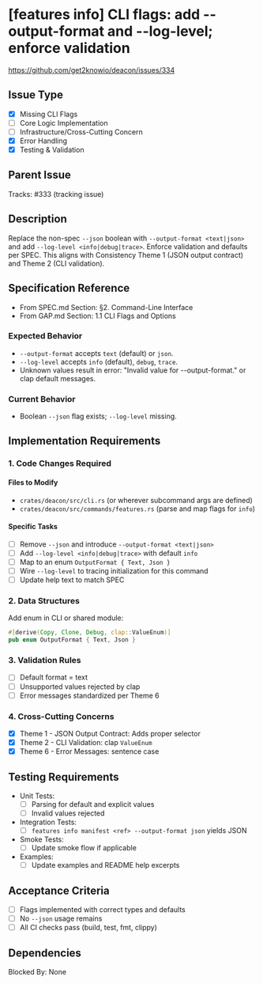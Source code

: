# [features info] CLI flags: add --output-format and --log-level; enforce validation

https://github.com/get2knowio/deacon/issues/334

## Issue Type
- [x] Missing CLI Flags
- [ ] Core Logic Implementation
- [ ] Infrastructure/Cross-Cutting Concern
- [x] Error Handling
- [x] Testing & Validation

## Parent Issue
Tracks: #333 (tracking issue)

## Description
Replace the non-spec `--json` boolean with `--output-format <text|json>` and add `--log-level <info|debug|trace>`. Enforce validation and defaults per SPEC. This aligns with Consistency Theme 1 (JSON output contract) and Theme 2 (CLI validation).

## Specification Reference
- From SPEC.md Section: §2. Command-Line Interface
- From GAP.md Section: 1.1 CLI Flags and Options

### Expected Behavior
- `--output-format` accepts `text` (default) or `json`.
- `--log-level` accepts `info` (default), `debug`, `trace`.
- Unknown values result in error: "Invalid value for --output-format." or clap default messages.

### Current Behavior
- Boolean `--json` flag exists; `--log-level` missing.

## Implementation Requirements

### 1. Code Changes Required
#### Files to Modify
- `crates/deacon/src/cli.rs` (or wherever subcommand args are defined)
- `crates/deacon/src/commands/features.rs` (parse and map flags for `info`)

#### Specific Tasks
- [ ] Remove `--json` and introduce `--output-format <text|json>`
- [ ] Add `--log-level <info|debug|trace>` with default `info`
- [ ] Map to an enum `OutputFormat { Text, Json }`
- [ ] Wire `--log-level` to tracing initialization for this command
- [ ] Update help text to match SPEC

### 2. Data Structures
Add enum in CLI or shared module:
```rust
#[derive(Copy, Clone, Debug, clap::ValueEnum)]
pub enum OutputFormat { Text, Json }
```

### 3. Validation Rules
- [ ] Default format = text
- [ ] Unsupported values rejected by clap
- [ ] Error messages standardized per Theme 6

### 4. Cross-Cutting Concerns
- [x] Theme 1 - JSON Output Contract: Adds proper selector
- [x] Theme 2 - CLI Validation: clap `ValueEnum`
- [x] Theme 6 - Error Messages: sentence case

## Testing Requirements
- Unit Tests:
  - [ ] Parsing for default and explicit values
  - [ ] Invalid values rejected
- Integration Tests:
  - [ ] `features info manifest <ref> --output-format json` yields JSON
- Smoke Tests:
  - [ ] Update smoke flow if applicable
- Examples:
  - [ ] Update examples and README help excerpts

## Acceptance Criteria
- [ ] Flags implemented with correct types and defaults
- [ ] No `--json` usage remains
- [ ] All CI checks pass (build, test, fmt, clippy)

## Dependencies
Blocked By: None
